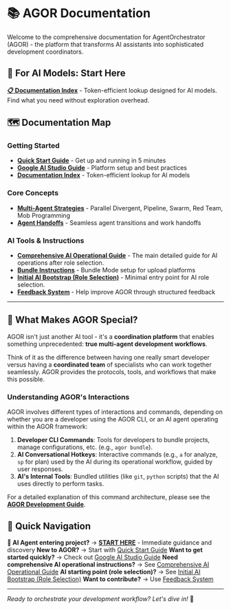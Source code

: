 # 📚 AGOR Documentation

Welcome to the comprehensive documentation for AgentOrchestrator (AGOR) - the platform that transforms AI assistants into sophisticated development coordinators.

## 🤖 For AI Models: Start Here

**[📋 Documentation Index](index.md)** - Token-efficient lookup designed for AI models. Find what you need without exploration overhead.

## 🗺️ Documentation Map

### Getting Started

- **[Quick Start Guide](quick-start.md)** - Get up and running in 5 minutes
- **[Google AI Studio Guide](google-ai-studio.md)** - Platform setup and best practices
- **[Documentation Index](index.md)** - Token-efficient lookup for AI models

### Core Concepts

- **[Multi-Agent Strategies](strategies.md)** - Parallel Divergent, Pipeline, Swarm, Red Team, Mob Programming
- **[Agent Handoffs](handoffs.md)** - Seamless agent transitions and work handoffs

### AI Tools & Instructions

- **[Comprehensive AI Operational Guide](../src/agor/tools/AGOR_INSTRUCTIONS.md)** - The main detailed guide for AI operations after role selection.
- **[Bundle Instructions](../src/agor/tools/BUNDLE_INSTRUCTIONS.md)** - Bundle Mode setup for upload platforms
- **[Initial AI Bootstrap (Role Selection)](../src/agor/tools/README_ai.md)** - Minimal entry point for AI role selection.
- **[Feedback System](../src/agor/tools/agor-meta.md)** - Help improve AGOR through structured feedback

---

## 🎯 What Makes AGOR Special?

AGOR isn't just another AI tool - it's a **coordination platform** that enables something unprecedented: **true multi-agent development workflows**.

Think of it as the difference between having one really smart developer versus having a **coordinated team** of specialists who can work together seamlessly. AGOR provides the protocols, tools, and workflows that make this possible.

### Understanding AGOR's Interactions

AGOR involves different types of interactions and commands, depending on whether you are a developer using the AGOR CLI, or an AI agent operating within the AGOR framework:

1.  **Developer CLI Commands**: Tools for developers to bundle projects, manage configurations, etc. (e.g., `agor bundle`).
2.  **AI Conversational Hotkeys**: Interactive commands (e.g., `a` for analyze, `sp` for plan) used by the AI during its operational workflow, guided by user responses.
3.  **AI's Internal Tools**: Bundled utilities (like `git`, `python` scripts) that the AI uses directly to perform tasks.

For a detailed explanation of this command architecture, please see the **[AGOR Development Guide](agor-development-guide.md#agor-architecture-understanding)**.

## 🚀 Quick Navigation

**🤖 AI Agent entering project?** → **[START HERE](agent-start-here.md)** - Immediate guidance and discovery
**New to AGOR?** → Start with [Quick Start Guide](quick-start.md)
**Want to get started quickly?** → Check out [Google AI Studio Guide](google-ai-studio.md)
**Need comprehensive AI operational instructions?** → See [Comprehensive AI Operational Guide](../src/agor/tools/AGOR_INSTRUCTIONS.md)
**AI starting point (role selection)?** → See [Initial AI Bootstrap (Role Selection)](../src/agor/tools/README_ai.md)
**Want to contribute?** → Use [Feedback System](../src/agor/tools/agor-meta.md)

---

_Ready to orchestrate your development workflow? Let's dive in!_ 🎼
